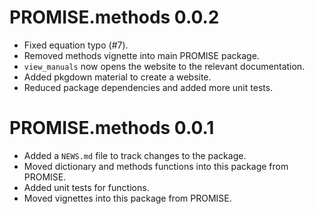 # PROMISE.methods 0.0.2

* Fixed equation typo (#7).
* Removed methods vignette into main PROMISE package.
* `view_manuals` now opens the website to the relevant documentation.
* Added pkgdown material to create a website.
* Reduced package dependencies and added more unit tests.

# PROMISE.methods 0.0.1

* Added a `NEWS.md` file to track changes to the package.
* Moved dictionary and methods functions into this package from PROMISE.
* Added unit tests for functions.
* Moved vignettes into this package from PROMISE.

